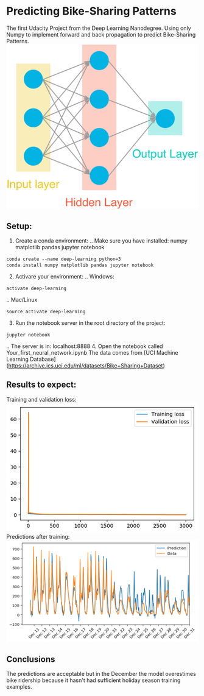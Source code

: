 # Predicting Bike-Sharing Patterns
The first Udacity Project from the Deep Learning Nanodegree. Using only Numpy to implement forward and back propagation to predict Bike-Sharing Patterns.
![GitHub Logo](/assets/neural_network.png)
## Setup:
1. Create a conda environment:
.. Make sure you have installed: numpy matplotlib pandas jupyter notebook
```
conda create --name deep-learning python=3
conda install numpy matplotlib pandas jupyter notebook
```
2. Activare your environment:
.. Windows:
```
activate deep-learning
```
.. Mac/Linux
```
source activate deep-learning
```
3. Run the notebook server in the root directory of the project:
```
jupyter notebook
```
.. The server is in: localhost:8888
4. Open the notebook called Your_first_neural_network.ipynb
The data comes from [UCI Machine Learning Database] (https://archive.ics.uci.edu/ml/datasets/Bike+Sharing+Dataset)
## Results to expect:
Training and validation loss:
![GitHub Logo](/assets/loss.png)
Predictions after training:
![GitHub Logo](/assets/predictions.png)
## Conclusions
The predictions are acceptable but in the December the model overestimes bike ridership because it hasn't had sufficient holiday season training examples.